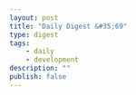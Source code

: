 ```yaml
---
layout: post
title: "Daily Digest &#35;69"
type: digest
tags: 
    - daily
    - development
description: ""
publish: false
---
```



